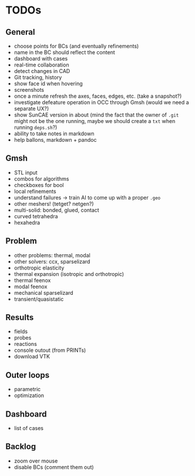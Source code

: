 # TODOs

## General

 * choose points for BCs (and eventually refinements)
 * name in the BC should reflect the content
 * dashboard with cases
 * real-time collaboration
 * detect changes in CAD
 * Git tracking, history
 * show face id when hovering
 * screenshots
 * once a minute refresh the axes, faces, edges, etc. (take a snapshot?)
 * investigate defeature operation in OCC through Gmsh (would we need a separate UX?)
 * show SunCAE version in about (mind the fact that the owner of `.git` might not be the one running, maybe we should create a `txt` when running `deps.sh`?)
 * ability to take notes in markdown
 * help ballons, markdown + pandoc
 

## Gmsh

 * STL input
 * combos for algorithms
 * checkboxes for bool
 * local refinements
 * understand failures -> train AI to come up with a proper `.geo`
 * other meshers! (tetget? netgen?)
 * multi-solid: bonded, glued, contact
 * curved tetrahedra
 * hexahedra
 
## Problem

 * other problems: thermal, modal
 * other solvers: ccx, sparselizard
 * orthotropic elasticity
 * thermal expansion (isotropic and orthotropic)
 * thermal feenox
 * modal feenox
 * mechanical sparselizard
 * transient/quasistatic
 
## Results

 * fields
 * probes
 * reactions
 * console outout (from PRINTs)
 * download VTK
 
## Outer loops

 * parametric
 * optimization
 
## Dashboard

 * list of cases

## Backlog

 * zoom over mouse
 * disable BCs (comment them out)

